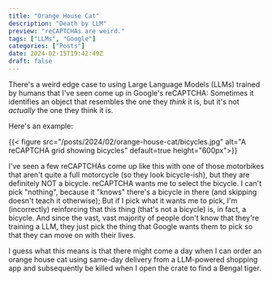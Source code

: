 ```yaml
---
title: "Orange House Cat"
description: "Death by LLM"
preview: "reCAPTCHAs are weird."
tags: ["LLMs", "Google"]
categories: ["Posts"]
date: 2024-02-15T19:42:49Z
draft: false
---
```


There's a weird edge case to using Large Language Models (LLMs) trained by humans that I've seen come up in Google's reCAPTCHA: Sometimes it identifies an object that resembles the one they _think_ it is, but it's not _actually_ the one they think it is.

Here's an example:

{{< figure
  src="/posts/2024/02/orange-house-cat/bicycles.jpg"
  alt="A reCAPTCHA grid showing bicycles" default=true height="600px">}}

I've seen a few reCAPTCHAs come up like this with one of those motorbikes that aren't quite a full motorcycle (so they look bicycle-ish), but they are definitely NOT a bicycle. reCAPTCHA wants me to select the bicycle. I can't pick "nothing", because it "knows" there's a bicycle in there (and skipping doesn't teach it otherwise); But if I pick what it wants me to pick, I'm (incorrectly) reinforcing that this thing (that's not a bicycle) is, in fact, a bicycle. And since the vast, vast majority of people don't know that they're training a LLM, they just pick the thing that Google wants them to pick so that they can move on with their lives.

I guess what this means is that there might come a day when I can order an orange house cat using same-day delivery from a LLM-powered shopping app and subsequently be killed when I open the crate to find a Bengal tiger.
